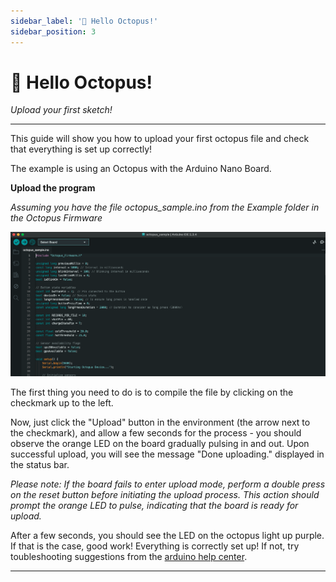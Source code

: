 ```yaml
---
sidebar_label: '👋 Hello Octopus!'
sidebar_position: 3
---
```


# 👋 Hello Octopus!

_Upload your first sketch!_

---

This guide will show you how to upload your first octopus file and check that everything is set up correctly! 

The example is using an Octopus with the Arduino Nano Board.

**Upload the program**

*Assuming you have the file octopus_sample.ino from the Example folder in the Octopus Firmware*

![Octopus Sample](../../../static/img/electronics/octopus-examplefile.png)

The first thing you need to do is to compile the file by clicking on the checkmark up to the left. 

Now, just click the "Upload" button in the environment (the arrow next to the checkmark), and allow a few seconds for the process - you should observe the orange LED on the board gradually pulsing in and out. Upon successful upload, you will see the message "Done uploading." displayed in the status bar.

_Please note: If the board fails to enter upload mode, perform a double press on the reset button before initiating the upload process. This action should prompt the orange LED to pulse, indicating that the board is ready for upload._

After a few seconds, you should see the LED on the octopus light up purple. If that is the case, good work! Everything is correctly set up! If not, try toubleshooting suggestions from the [arduino help center](https://support.arduino.cc/hc/en-us).

---
